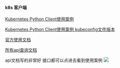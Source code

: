 #### k8s 客户端

[Kubernetes Python Client使用案例](https://cloud.tencent.com/developer/article/1717549)

[Kubernetes Python Client使用案例 kubeconfig文件版本](https://www.cnblogs.com/zhangb8042/p/11444756.html)

[官方使用文档](https://github.com/kubernetes-client/python)

[所有api查询文档](https://github.com/kubernetes-client/python/blob/master/kubernetes/README.md)

api文档写的非常好 接口都可以点进去看到使用案例
![](https://files.mdnice.com/user/4251/d7dcb088-3aed-4bac-a722-79c772e2f976.png)

